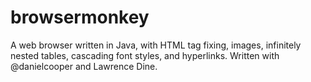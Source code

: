 # browsermonkey
A web browser written in Java, with HTML tag fixing, images, infinitely nested tables, cascading font styles, and hyperlinks. Written with @danielcooper and Lawrence Dine.